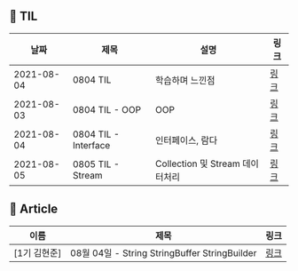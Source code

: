 ## 📌 TIL

| 날짜       | 제목                 | 설명                            | 링크                                                         |
| ---------- | -------------------- | ------------------------------- | ------------------------------------------------------------ |
| 2021-08-04 | 0804 TIL             | 학습하며 느낀점                 | [링크](https://sezineer.tistory.com/2)                       |
| 2021-08-03 | 0804 TIL - OOP       | OOP                             | [링크](https://github.com/sezikim/TIL/blob/master/0803%20TIL%20-%20OOP.md) |
| 2021-08-04 | 0804 TIL - Interface | 인터페이스, 람다                | [링크](https://github.com/sezikim/TIL/blob/master/0804%20TIL%20-%20Interface.md) |
| 2021-08-05 | 0805 TIL - Stream    | Collection 및 Stream 데이터처리 | [링크](https://github.com/sezikim/TIL/blob/master/0805%20TIL%20-%20Stream.md)                       |

## 🚀 Article
| 이름       | 제목                 | 링크                            |
| ---------- | -------------------- | ------------------------------- |
| [1기 김현준]| 08월 04일 - String StringBuffer StringBuilder|[링크](https://sezineer.tistory.com/3) |
